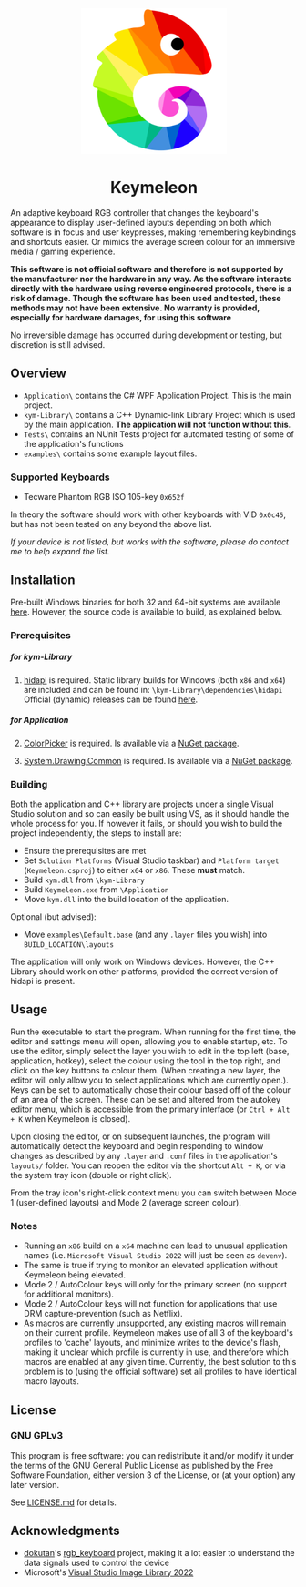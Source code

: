 <p  align="center">
	<img  width="256"  height="256"  src="https://github.com/Razzula/keymeleon/blob/main/Application/Resources/icons/Keymeleon.svg">
</p>
<h1  align="center">Keymeleon</h1>

An adaptive keyboard RGB controller that changes the keyboard's appearance to display user-defined layouts depending on both which software is in focus and user keypresses, making remembering keybindings and shortcuts easier. Or mimics the average screen colour for an immersive media / gaming experience.

**This software is not official software and therefore is not supported by the manufacturer nor the hardware in any way. As the software interacts directly with the hardware using reverse engineered protocols, there is a risk of damage. Though the software has been used and tested, these methods may not have been extensive. No warranty is provided, especially for hardware damages, for using this software**

No irreversible damage has occurred during development or testing, but discretion is still advised.

## Overview
-  `Application\` contains the C# WPF Application Project. This is the main project.
-  `kym-Library\` contains a C++ Dynamic-link Library Project which is used by the main application. **The application will not function without this**.
-  `Tests\` contains an NUnit Tests project for automated testing of some of the application's functions
-  `examples\` contains some example layout files.

### Supported Keyboards
- Tecware Phantom RGB ISO 105-key `0x652f`

In theory the software should work with other keyboards with VID `0x0c45`, but has not been tested on any beyond the above list.

_If your device is not listed, but works with the software, please do contact me to help expand the list._

## Installation
Pre-built Windows binaries for both 32 and 64-bit systems are available [here](https://github.com/Razzula/Keymeleon/releases). However, the source code is available to build, as explained below.

### Prerequisites
##### for kym-Library
1. [hidapi](https://github.com/libusb/hidapi) is required.
	Static library builds for Windows (both `x86` and `x64`) are included and can be found in: `\kym-Library\dependencies\hidapi`
	Official (dynamic) releases can be found [here](https://github.com/libusb/hidapi/releases).

##### for Application
2. [ColorPicker](https://github.com/PixiEditor/ColorPicker) is required.
	Is available via a [NuGet package](https://www.nuget.org/packages/PixiEditor.ColorPicker).

3. [System.Drawing.Common](https://www.nuget.org/packages/System.Drawing.Common/) is required.
	Is available via a [NuGet package](https://www.nuget.org/packages/System.Drawing.Common/).

### Building
Both the application and C++ library are projects under a single Visual Studio solution and so can easily be built using VS, as it should handle the whole process for you.
If however it fails, or should you wish to build the project independently, the steps to install are:

- Ensure the prerequisites are met
- Set `Solution Platforms` (Visual Studio taskbar) and `Platform target` (`Keymeleon.csproj`) to either `x64` or `x86`. These **must** match.
- Build `kym.dll` from `\kym-Library`
- Build `Keymeleon.exe` from `\Application`
- Move `kym.dll` into the build location of the application.

Optional (but advised):
- Move `examples\Default.base` (and any `.layer` files you wish) into `BUILD_LOCATION\layouts`

The application will only work on Windows devices. However, the C++ Library should work on other platforms, provided the correct version of hidapi is present.

## Usage
Run the executable to start the program. When running for the first time, the editor and settings menu will open, allowing you to enable startup, etc. To use the editor, simply select the layer you wish to edit in the top left (base, application, hotkey), select the colour using the tool in the top right, and click on the key buttons to colour them. (When creating a new layer, the editor will only allow you to select applications which are currently open.). Keys can be set to automatically chose their colour based off of the colour of an area of the screen. These can be set and altered from the autokey editor menu, which is accessible from the primary interface (or `Ctrl + Alt + K` when Keymeleon is closed).

Upon closing the editor, or on subsequent launches, the program will automatically detect the keyboard and begin responding to window changes as described by any `.layer` and `.conf` files in the application's `layouts/` folder.
You can reopen the editor via the shortcut `Alt + K`, or via the system tray icon (double or right click).

From the tray icon's right-click context menu you can switch between Mode 1 (user-defined layouts) and Mode 2 (average screen colour).

### Notes
- Running an `x86` build on a `x64` machine can lead to unusual application names (i.e. `Microsoft Visual Studio 2022` will just be seen as `devenv`).
- The same is true if trying to monitor an elevated application without Keymeleon being elevated.
- Mode 2 / AutoColour keys will only for the primary screen (no support for additional monitors).
- Mode 2 / AutoColour keys will not function for applications that use DRM capture-prevention (such as Netflix).
- As macros are currently unsupported, any existing macros will remain on their current profile. Keymeleon makes use of all 3 of the keyboard's profiles to 'cache' layouts, and minimize writes to the device's flash, making it unclear which profile is currently in use, and therefore which macros are enabled at any given time. Currently, the best solution to this problem is to (using the official software) set all profiles to have identical macro layouts.

## License
### GNU GPLv3
This program is free software: you can redistribute it and/or modify it under the terms of the GNU General Public License as published by the Free Software Foundation, either version 3 of the License, or (at your option) any later version.

See [LICENSE.md](LICENSE.md) for details.

## Acknowledgments
- [dokutan](https://github.com/dokutan)'s [rgb_keyboard](https://github.com/dokutan/rgb_keyboard) project, making it a lot easier to understand the data signals used to control the device
- Microsoft's [Visual Studio Image Library 2022](https://www.microsoft.com/en-gb/download/details.aspx?id=35825)